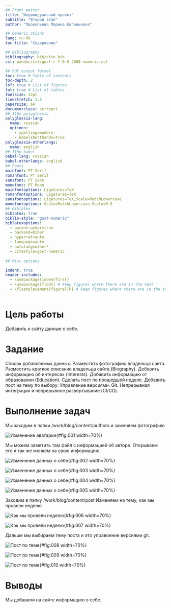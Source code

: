 ```yaml
---
## Front matter
title: "Индивидуальный проект"
subtitle: "Второй этап"
author: "Прокопьева Марина Евгеньевна"

## Generic otions
lang: ru-RU
toc-title: "Содержание"

## Bibliography
bibliography: bib/cite.bib
csl: pandoc/csl/gost-r-7-0-5-2008-numeric.csl

## Pdf output format
toc: true # Table of contents
toc-depth: 2
lof: true # List of figures
lot: true # List of tables
fontsize: 12pt
linestretch: 1.5
papersize: a4
documentclass: scrreprt
## I18n polyglossia
polyglossia-lang:
  name: russian
  options:
	- spelling=modern
	- babelshorthands=true
polyglossia-otherlangs:
  name: english
## I18n babel
babel-lang: russian
babel-otherlangs: english
## Fonts
mainfont: PT Serif
romanfont: PT Serif
sansfont: PT Sans
monofont: PT Mono
mainfontoptions: Ligatures=TeX
romanfontoptions: Ligatures=TeX
sansfontoptions: Ligatures=TeX,Scale=MatchLowercase
monofontoptions: Scale=MatchLowercase,Scale=0.9
## Biblatex
biblatex: true
biblio-style: "gost-numeric"
biblatexoptions:
  - parentracker=true
  - backend=biber
  - hyperref=auto
  - language=auto
  - autolang=other*
  - citestyle=gost-numeric
  
## Misc options

indent: true
header-includes:
  - \usepackage{indentfirst}
  - \usepackage{float} # keep figures where there are in the text
  - \floatplacement{figure}{H} # keep figures where there are in the text
---
```


# Цель работы

Добавить к сайту данные о себе.

# Задание

Список добавляемых данных.
   Разместить фотографию владельца сайта.
   Разместить краткое описание владельца сайта (Biography).
   Добавить информацию об интересах (Interests).
   Добавить информацию от образовании (Education).
Сделать пост по прошедшей неделе.
Добавить пост на тему по выбору:
    Управление версиями. Git.
    Непрерывная интеграция и непрерывное развертывание (CI/CD).

# Выполнение задач

Мы заходим в папки /work/blog/content/authors и заменяем фотографию

![Изменение аватарки](image/001.png){#fig:001 width=70%}

Мы можем заметить там файл с информацией об авторе. Открываем его и так же меняем на свою информацию. 

![Изменение данных о себе](image/002.png){#fig:002 width=70%}

![Изменение данных о себе](image/004.png){#fig:003 width=70%}

![Изменение данных о себе](image/005.png){#fig:004 width=70%}

![Изменение данных о себе](image/006.png){#fig:005 width=70%}

Заходим в папку /work/blog/content/post
Изменяем на тему, как мы провели неделю

![Как мы провели неделю](image/007.png){#fig:006 width=70%}

![Как мы провели неделю](image/008.png){#fig:007 width=70%}

Дальше мы выбираем тему поста и это управоение версиями git.

![Пост по теме](image/009.png){#fig:008 width=70%}

![Пост по теме](image/010.png){#fig:009 width=70%}

![Пост по теме](image/003.png){#fig:010 width=70%}

# Выводы

 Мы добавили на сайте информацию о себе.


